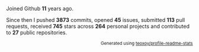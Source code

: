 Joined Github **11** years ago.

Since then I pushed **3873** commits, opened **45** issues, submitted **113** pull requests, received **745** stars across **264** personal projects and contributed to **27** public repositories.

<p align="right"><sub>Generated using <a href="https://github.com/marketplace/actions/profile-readme-stats">teoxoy/profile-readme-stats</a></sub></p>
